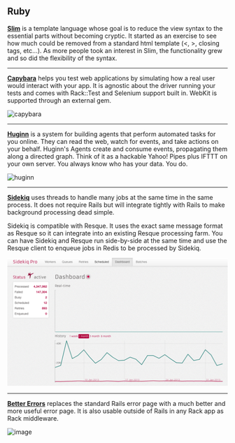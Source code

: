 ## Ruby

[**Slim**](https://github.com/slim-template/slim) is a template language whose goal is to reduce the view syntax to the essential parts without becoming cryptic. It started as an exercise to see how much could be removed from a standard html template (<, >, closing tags, etc...). As more people took an interest in Slim, the functionality grew and so did the flexibility of the syntax.

---
[**Capybara**](https://github.com/teamcapybara/capybara) helps you test web applications by simulating how a real user would interact with your app. It is agnostic about the driver running your tests and comes with Rack::Test and Selenium support built in. WebKit is supported through an external gem.

![capybara](http://3.bp.blogspot.com/-w0PgkPfQmPQ/U2CmD6r5IOI/AAAAAAAAAuA/Nz3biTN6izE/s1600/capybara-test-automation.png)

---
[**Huginn**](https://github.com/cantino/huginn) is a system for building agents that perform automated tasks for you online. They can read the web, watch for events, and take actions on your behalf. Huginn's Agents create and consume events, propagating them along a directed graph. Think of it as a hackable Yahoo! Pipes plus IFTTT on your own server. You always know who has your data. You do.

![huginn](https://camo.githubusercontent.com/1614fd76b6df8c66cd3a6c8d07e19248ca4b948f/68747470733a2f2f7261772e6769746875622e636f6d2f63616e74696e6f2f687567696e6e2f6d61737465722f6d656469612f687567696e6e2d6c6f676f2e706e67)

---
[**Sidekiq**](https://github.com/mperham/sidekiq) uses threads to handle many jobs at the same time in the same process. It does not require Rails but will integrate tightly with Rails to make background processing dead simple.

Sidekiq is compatible with Resque. It uses the exact same message format as Resque so it can integrate into an existing Resque processing farm. You can have Sidekiq and Resque run side-by-side at the same time and use the Resque client to enqueue jobs in Redis to be processed by Sidekiq.

![sidekiq](https://raw.githubusercontent.com/mperham/sidekiq/master/examples/web-ui.png)

---
[**Better Errors**](https://github.com/charliesome/better_errors) replaces the standard Rails error page with a much better and more useful error page. It is also usable outside of Rails in any Rack app as Rack middleware.

![image](https://i.imgur.com/6zBGAAb.png)
